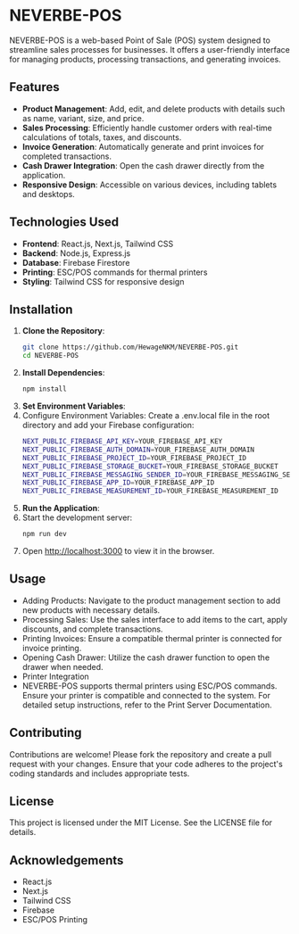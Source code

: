 # NEVERBE-POS

NEVERBE-POS is a web-based Point of Sale (POS) system designed to streamline sales processes for businesses. It offers a user-friendly interface for managing products, processing transactions, and generating invoices.

## Features

- **Product Management**: Add, edit, and delete products with details such as name, variant, size, and price.
- **Sales Processing**: Efficiently handle customer orders with real-time calculations of totals, taxes, and discounts.
- **Invoice Generation**: Automatically generate and print invoices for completed transactions.
- **Cash Drawer Integration**: Open the cash drawer directly from the application.
- **Responsive Design**: Accessible on various devices, including tablets and desktops.

## Technologies Used

- **Frontend**: React.js, Next.js, Tailwind CSS
- **Backend**: Node.js, Express.js
- **Database**: Firebase Firestore
- **Printing**: ESC/POS commands for thermal printers
- **Styling**: Tailwind CSS for responsive design

## Installation

1. **Clone the Repository**:
   ```bash
   git clone https://github.com/HewageNKM/NEVERBE-POS.git
   cd NEVERBE-POS
   ```
2. **Install Dependencies**:
   ```bash
   npm install
   ```
3. **Set Environment Variables**:
4. Configure Environment Variables: Create a .env.local file in the root directory and add your Firebase configuration:
    ```bash
    NEXT_PUBLIC_FIREBASE_API_KEY=YOUR_FIREBASE_API_KEY
    NEXT_PUBLIC_FIREBASE_AUTH_DOMAIN=YOUR_FIREBASE_AUTH_DOMAIN
    NEXT_PUBLIC_FIREBASE_PROJECT_ID=YOUR_FIREBASE_PROJECT_ID
    NEXT_PUBLIC_FIREBASE_STORAGE_BUCKET=YOUR_FIREBASE_STORAGE_BUCKET
    NEXT_PUBLIC_FIREBASE_MESSAGING_SENDER_ID=YOUR_FIREBASE_MESSAGING_SENDER_ID
    NEXT_PUBLIC_FIREBASE_APP_ID=YOUR_FIREBASE_APP_ID
    NEXT_PUBLIC_FIREBASE_MEASUREMENT_ID=YOUR_FIREBASE_MEASUREMENT_ID
   ```
5. **Run the Application**:
6. Start the development server:
    ```bash
    npm run dev
   ```
7. Open [http://localhost:3000](http://localhost:3000) to view it in the browser.

## Usage
- Adding Products: Navigate to the product management section to add new products with necessary details.
- Processing Sales: Use the sales interface to add items to the cart, apply discounts, and complete transactions.
- Printing Invoices: Ensure a compatible thermal printer is connected for invoice printing.
- Opening Cash Drawer: Utilize the cash drawer function to open the drawer when needed.
- Printer Integration
- NEVERBE-POS supports thermal printers using ESC/POS commands. Ensure your printer is compatible and connected to the system. For detailed setup instructions, refer to the Print Server Documentation.

## Contributing
Contributions are welcome! Please fork the repository and create a pull request with your changes. Ensure that your code adheres to the project's coding standards and includes appropriate tests.

## License
This project is licensed under the MIT License. See the LICENSE file for details.

## Acknowledgements
- React.js
- Next.js
- Tailwind CSS
- Firebase
- ESC/POS Printing
 